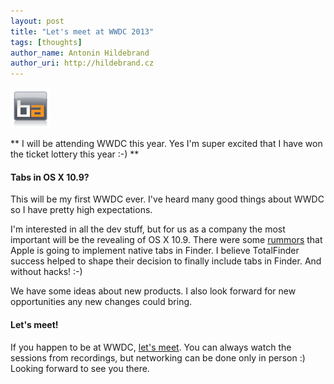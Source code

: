 ```yaml
---
layout: post
title: "Let's meet at WWDC 2013"
tags: [thoughts]
author_name: Antonin Hildebrand
author_uri: http://hildebrand.cz
---
```


<img src="/shared/img/icons/binaryage-badge-64.png" class="intro-icon"/>

** I will be attending WWDC this year. Yes I'm super excited that I have won the ticket lottery this year :-) **

#### Tabs in OS X 10.9?

This will be my first WWDC ever. I've heard many good things about WWDC so I have pretty high expectations.

I'm interested in all the dev stuff, but for us as a company the most important will be the revealing of OS X 10.9. There were some [rummors](http://www.theverge.com/2013/4/29/4281684/os-x-10-9-rumored-redesigned-finder-with-tabbed-browsing) that Apple is going to implement native tabs in Finder. I believe TotalFinder success helped to shape their decision to finally include tabs in Finder. And without hacks! :-)

We have some ideas about new products. I also look forward for new opportunities any new changes could bring.

#### Let's meet!

If you happen to be at WWDC, [let's meet](mailto:antonin@binaryage.com). You can always watch the sessions from recordings, but networking can be done only in person :) Looking forward to see you there.